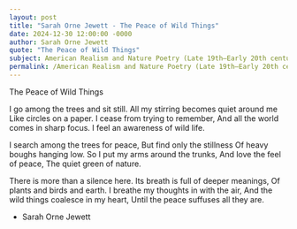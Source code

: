 ```yaml
---
layout: post
title: "Sarah Orne Jewett - The Peace of Wild Things"
date: 2024-12-30 12:00:00 -0000
author: Sarah Orne Jewett
quote: "The Peace of Wild Things"
subject: American Realism and Nature Poetry (Late 19th–Early 20th century)
permalink: /American Realism and Nature Poetry (Late 19th–Early 20th century)/Sarah Orne Jewett/Sarah Orne Jewett - The Peace of Wild Things
---
```


The Peace of Wild Things

I go among the trees and sit still. 
All my stirring becomes quiet around me 
Like circles on a paper. 
I cease from trying to remember, 
And all the world comes in sharp focus. 
I feel an awareness of wild life. 

I search among the trees for peace, 
But find only the stillness 
Of heavy boughs hanging low. 
So I put my arms around the trunks, 
And love the feel of peace, 
The quiet green of nature.

There is more than a silence here. 
Its breath is full of deeper meanings, 
Of plants and birds and earth. 
I breathe my thoughts in with the air, 
And the wild things coalesce in my heart, 
Until the peace suffuses all they are.

- Sarah Orne Jewett
